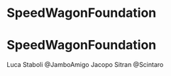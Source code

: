 # SpeedWagonFoundation
# SpeedWagonFoundation
Luca Staboli      @JamboAmigo
Jacopo Sitran    @Scintaro
